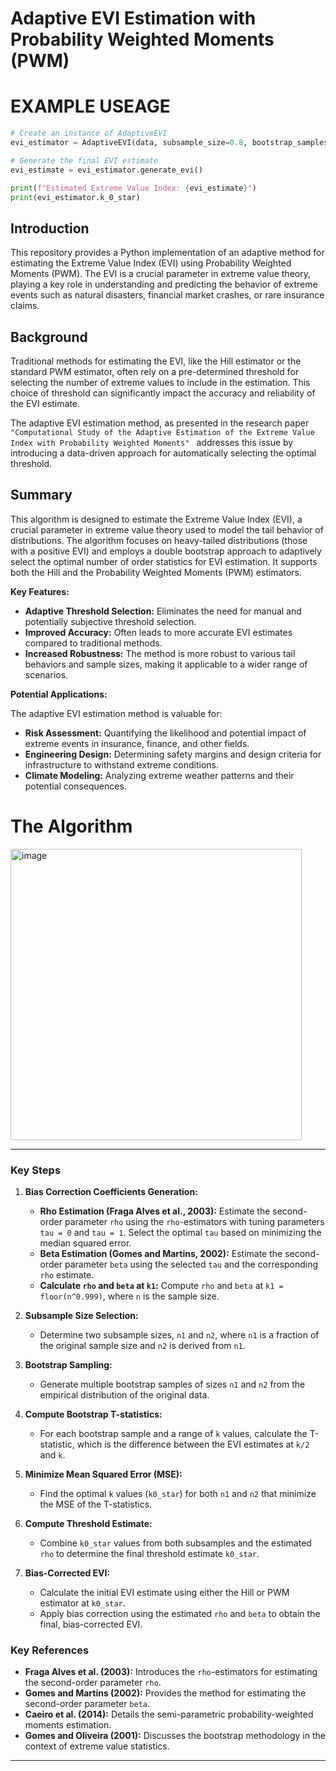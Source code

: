
# Adaptive EVI Estimation with Probability Weighted Moments (PWM)
# EXAMPLE USEAGE 

```python
# Create an instance of AdaptiveEVI
evi_estimator = AdaptiveEVI(data, subsample_size=0.8, bootstrap_samples=50, estimator='hill')

# Generate the final EVI estimate
evi_estimate = evi_estimator.generate_evi()

print(f"Estimated Extreme Value Index: {evi_estimate}")
print(evi_estimator.k_0_star)

```
## Introduction

This repository provides a Python implementation of an adaptive method for estimating the Extreme Value Index (EVI) using Probability Weighted Moments (PWM). The EVI is a crucial parameter in extreme value theory, playing a key role in understanding and predicting the behavior of extreme events such as natural disasters, financial market crashes, or rare insurance claims.  

## Background

Traditional methods for estimating the EVI, like the Hill estimator or the standard PWM estimator, often rely on a pre-determined threshold for selecting the number of extreme values to include in the estimation.  This choice of threshold can significantly impact the accuracy and reliability of the EVI estimate.

The adaptive EVI estimation method, as presented in the research paper 
```"Computational Study of the Adaptive Estimation of the Extreme Value Index with Probability Weighted Moments" ``` addresses this issue by introducing a data-driven approach for automatically selecting the optimal threshold.

## Summary

This algorithm is designed to estimate the Extreme Value Index (EVI), a crucial parameter in extreme value theory used to model the tail behavior of distributions. The algorithm focuses on heavy-tailed distributions (those with a positive EVI) and employs a double bootstrap approach to adaptively select the optimal number of order statistics for EVI estimation. It supports both the Hill and the Probability Weighted Moments (PWM) estimators.

**Key Features:**

* **Adaptive Threshold Selection:** Eliminates the need for manual and potentially subjective threshold selection.
* **Improved Accuracy:** Often leads to more accurate EVI estimates compared to traditional methods.
* **Increased Robustness:** The method is more robust to various tail behaviors and sample sizes, making it applicable to a wider range of scenarios.

**Potential Applications:**

The adaptive EVI estimation method is valuable for:

* **Risk Assessment:**  Quantifying the likelihood and potential impact of extreme events in insurance, finance, and other fields.
* **Engineering Design:** Determining safety margins and design criteria for infrastructure to withstand extreme conditions.
* **Climate Modeling:**  Analyzing extreme weather patterns and their potential consequences.


# The Algorithm

<img width="466" alt="image" src="https://github.com/muhammadut/Adaptive-EVI-Estimation/assets/36341682/0edd6d6e-093c-411d-9f88-b32b2f3f1066">




---


### Key Steps

1. **Bias Correction Coefficients Generation:**
    - **Rho Estimation (Fraga Alves et al., 2003):** Estimate the second-order parameter `rho` using the `rho`-estimators with tuning parameters `tau = 0` and `tau = 1`. Select the optimal `tau` based on minimizing the median squared error.
    - **Beta Estimation (Gomes and Martins, 2002):** Estimate the second-order parameter `beta` using the selected `tau` and the corresponding `rho` estimate.
    - **Calculate `rho` and `beta` at `k1`:** Compute `rho` and `beta` at `k1 = floor(n^0.999)`, where `n` is the sample size.

2. **Subsample Size Selection:**
    - Determine two subsample sizes, `n1` and `n2`, where `n1` is a fraction of the original sample size and `n2` is derived from `n1`.

3. **Bootstrap Sampling:**
    - Generate multiple bootstrap samples of sizes `n1` and `n2` from the empirical distribution of the original data.

4. **Compute Bootstrap T-statistics:**
    - For each bootstrap sample and a range of `k` values, calculate the T-statistic, which is the difference between the EVI estimates at `k/2` and `k`.

5. **Minimize Mean Squared Error (MSE):**
    - Find the optimal `k` values (`k0_star`) for both `n1` and `n2` that minimize the MSE of the T-statistics.

6. **Compute Threshold Estimate:**
    - Combine `k0_star` values from both subsamples and the estimated `rho` to determine the final threshold estimate `k0_star`.

7. **Bias-Corrected EVI:**
    - Calculate the initial EVI estimate using either the Hill or PWM estimator at `k0_star`.
    - Apply bias correction using the estimated `rho` and `beta` to obtain the final, bias-corrected EVI.

### Key References

- **Fraga Alves et al. (2003):** Introduces the `rho`-estimators for estimating the second-order parameter `rho`.
- **Gomes and Martins (2002):** Provides the method for estimating the second-order parameter `beta`.
- **Caeiro et al. (2014):** Details the semi-parametric probability-weighted moments estimation.
- **Gomes and Oliveira (2001):** Discusses the bootstrap methodology in the context of extreme value statistics.

---
